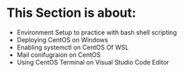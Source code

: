 # This Section is about:  #
* Environment Setup to practice with bash shell scripting
* Deploying CentOS on Windows
* Enabling systemctl on CentOS Of WSL    
* Mail conifugraion on CentOS
* Using CentOS Terminal on Visual Studio Code Editor
